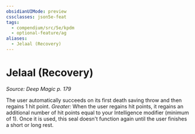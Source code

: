 ```yaml
---
obsidianUIMode: preview
cssclasses: json5e-feat
tags:
  - compendium/src/5e/kpdm
  - optional-feature/ag
aliases:
  - Jelaal (Recovery)
---
```

# Jelaal (Recovery)
*Source: Deep Magic p. 179*  

The user automatically succeeds on its first death saving throw and then regains 1 hit point. *Greater:* When the user regains hit points, it regains an additional number of hit points equal to your Intelligence modifier (minimum of 1). Once it is used, this seal doesn't function again until the user finishes a short or long rest.
